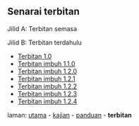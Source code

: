 ---
---

## Senarai terbitan

Jilid A: Terbitan semasa

Jilid B: Terbitan terdahulu

* [Terbitan 1.0][301]
* [Terbitan imbuh 1.1.0][302]
* [Terbitan imbuh 1.2.0][303]
* [Terbitan imbuh 1.2.1][304]
* [Terbitan imbuh 1.2.2][305]
* [Terbitan imbuh 1.2.3][306]
* [Terbitan imbuh 1.2.4][307]

laman: [utama][0] - [kajian][1] - [panduan][2] - **terbitan**

  [0]: ../index.md
  [1]: ../kajian/index.md
  [2]: ../panduan/index.md
  [301]: 1.0.md
  [302]: 1.1.0.md
  [303]: 1.2.0.md
  [304]: 1.2.1.md
  [305]: 1.2.2.md
  [306]: 1.2.3.md
  [307]: 1.2.4.md

